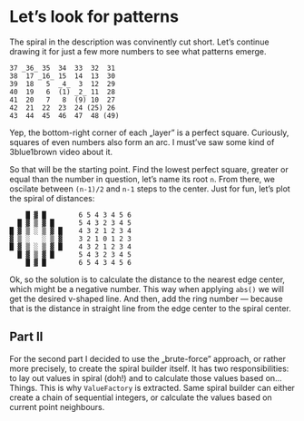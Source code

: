 # Let’s look for patterns

The spiral in the description was convinently cut short. Let’s continue drawing
it for just a few more numbers to see what patterns emerge.

```
37 _36_ 35  34  33  32  31
38  17 _16_ 15  14  13  30
39  18   5  _4_  3  12  29
40  19   6  (1) _2_ 11  28
41  20   7   8  (9) 10  27
42  21  22  23  24 (25) 26
43  44  45  46  47  48 (49) 
```

Yep, the bottom-right corner of each „layer” is a perfect square. Curiously, squares
of even numbers also form an arc. I must’ve saw some kind of 3blue1brown video about it.

So that will be the starting point. Find the lowest perfect square, greater or equal than
the number in question, let’s name its root `n`. From there, we oscilate
between `(n-1)/2` and `n-1` steps to the center. Just for fun, let’s plot the spiral of
distances:

```
    █ ▓ █        6 5 4 3 4 5 6 
  █ ▓ ▒ ▓ █      5 4 3 2 3 4 5 
█ ▓ ▒ ░ ▒ ▓ █    4 3 2 1 2 3 4 
▓ ▒ ░   ░ ▒ ▓    3 2 1 0 1 2 3 
█ ▓ ▒ ░ ▒ ▓ █    4 3 2 1 2 3 4 
  █ ▓ ▒ ▓ █      5 4 3 2 3 4 5 
    █ ▓ █        6 5 4 3 4 5 6  
```

Ok, so the solution is to calculate the distance to the nearest edge center, which might
be a negative number. This way when applying `abs()` we will get the desired v-shaped
line. And then, add the ring number — because that is the distance in straight line from
the edge center to the spiral center.

## Part II

For the second part I decided to use the „brute-force” approach, or rather more precisely,
to create the spiral builder itself. It has two responsibilities: to lay out values in
spiral (doh!) and to calculate those values based on… Things. This is why `ValueFactory`
is extracted. Same spiral builder can either create a chain of sequential integers, or
calculate the values based on current point neighbours.
